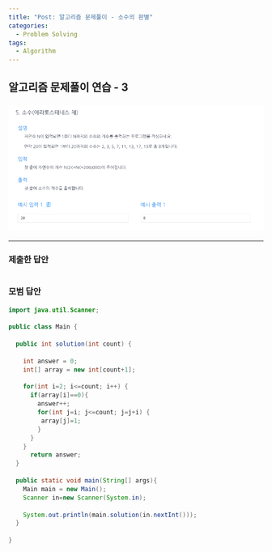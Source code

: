 ```yaml
---
title: "Post: 알고리즘 문제풀이 - 소수의 판별"
categories:
  - Problem Solving
tags:
  - Algorithm
---
```


## 알고리즘 문제풀이 연습 - 3

### ![소수의 판별](/assets/images/prime.png)

---

### 제출한 답안

```java

```

### 모범 답안

```java
import java.util.Scanner;

public class Main {

  public int solution(int count) {

    int answer = 0;
    int[] array = new int[count+1];

    for(int i=2; i<=count; i++) {
      if(array[i]==0){
        answer++;
        for(int j=i; j<=count; j=j+i) {
         array[j]=1;
        }
      }
    }
      return answer;
  }

  public static void main(String[] args){
    Main main = new Main();
    Scanner in=new Scanner(System.in);

    System.out.println(main.solution(in.nextInt()));
  }

}
```
